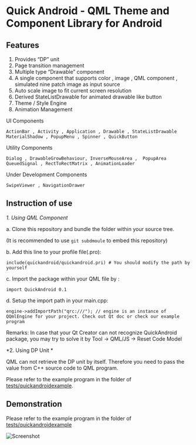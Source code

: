 Quick Android - QML Theme and Component Library for Android
===========================================================

Features
--------

 1. Provides “DP” unit
 2. Page transition management
 3. Multiple type “Drawable” component
  1. A single component that supports color , image , QML component , simulated nine patch image as input source
  2. Auto scale image to fit current screen resolution
  3. Derived StateListDrawable for animated drawable like button
 4. Theme / Style Engine
 5. Animation Management

UI Components

    ActionBar , Activity , Application , Drawable , StateListDrawable
    MaterialShadow , PopupMenu , Spinner , QuickButton

Utility Components

    Dialog , DrawableGrowBehaviour, InverseMouseArea ,  PopupArea
    QueuedSignal , RectToRectMatrix , AnimationLoader

Under Development Components

    SwipeViewer , NavigationDrawer

Instruction of use
------------------

*1. Using QML Component*

a. Clone this repository and bundle the folder within your source tree.

(It is recommended to use `git subdmoule` to embed this repository)

b. Add this line to your profile file(.pro):

    include(quickandroid/quickandroid.pri) # You should modify the path by yourself
    
c. Import the package within your QML file by :

    import QuickAndroid 0.1

d. Setup the import path in your main.cpp:

    engine->addImportPath("qrc:///"); // engine is an instance of QQmlEngine for your project. Check out Qt doc or check our example program

Remarks: In case that your Qt Creator can not recognize QuickAndroid package, you may try to solve it by Tool -> QML/JS -> Reset Code Model

*2. Using DP Unit *

QML can not retrieve the DP unit by itself. Therefore you need to pass the value from C++ source code to QML program.

Please refer to the example program in the folder of [tests/quickandroidexample](tests/quickandroidexample).

Demonstration
-------------

Please refer to the example program in the folder of [tests/quickandroidexample](tests/quickandroidexample)

![Screenshot](https://raw.githubusercontent.com/benlau/quickandroid/master/tests/quickandroidexample/docs/screenshot.png)